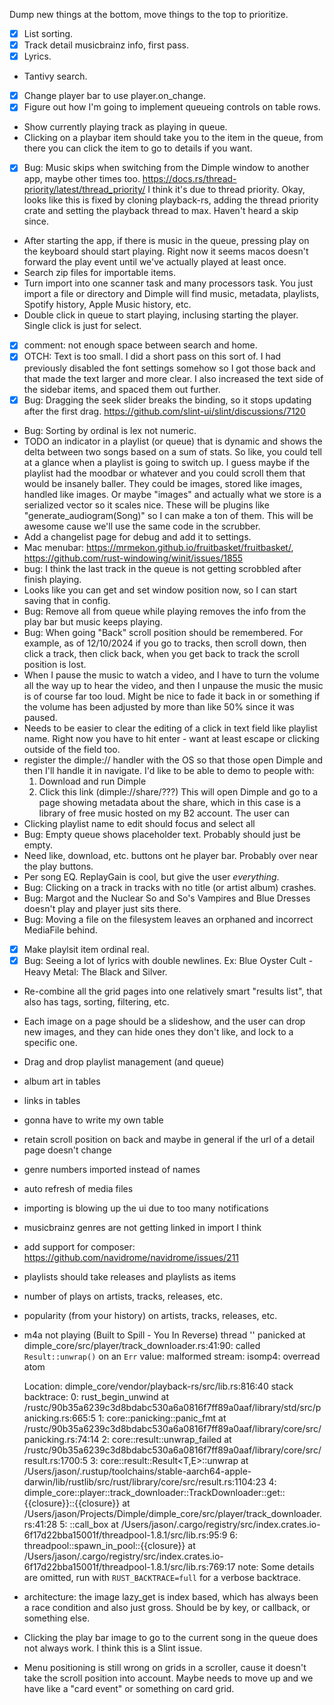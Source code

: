 Dump new things at the bottom, move things to the top to prioritize.

- [x] List sorting.
- [x] Track detail musicbrainz info, first pass.
- [x] Lyrics.
- Tantivy search.
- [x] Change player bar to use player.on_change.
- [x] Figure out how I'm going to implement queueing controls on table rows.
- Show currently playing track as playing in queue.
- Clicking on a playbar item should take you to the item in the queue, from
  there you can click the item to go to details if you want.
- [x] Bug: Music skips when switching from the Dimple window to another app, maybe
  other times too. https://docs.rs/thread-priority/latest/thread_priority/
  I think it's due to thread priority.
  Okay, looks like this is fixed by cloning playback-rs, adding the thread
  priority crate and setting the playback thread to max. Haven't heard a skip
  since.
- After starting the app, if there is music in the queue, pressing play on the
  keyboard should start playing. Right now it seems macos doesn't forward the
  play event until we've actually played at least once.
- Search zip files for importable items.
- Turn import into one scanner task and many processors task. You just import a
  file or directory and Dimple will find music, metadata, playlists, Spotify
  history, Apple Music history, etc.
- Double click in queue to start playing, inclusing starting the player. Single
  click is just for select.
- [x] comment: not enough space between search and home.
- [x] OTCH: Text is too small.
  I did a short pass on this sort of. I had previously disabled the font
  settings somehow so I got those back and that made the text larger and
  more clear. I also increased the text side of the sidebar items, and
  spaced them out further.
- [x] Bug: Dragging the seek slider breaks the binding, so it stops updating
  after the first drag. 
  https://github.com/slint-ui/slint/discussions/7120
- Bug: Sorting by ordinal is lex not numeric. 
- TODO an indicator in a playlist (or queue) that is dynamic and shows the
  delta between two songs based on a sum of stats. So like, you could tell
  at a glance when a playlist is going to switch up. I guess maybe if the 
  playlist had the moodbar or whatever and you could scroll them that would
  be insanely baller. They could be images, stored like images, handled like
  images. Or maybe "images" and actually what we store is a serialized vector
  so it scales nice. These will be plugins like "generate_audiogram(Song)" 
  so I can make a ton of them. This will be awesome cause we'll use the same
  code in the scrubber.
- Add a changelist page for debug and add it to settings.
- Mac menubar: https://mrmekon.github.io/fruitbasket/fruitbasket/,
  https://github.com/rust-windowing/winit/issues/1855
- bug: I think the last track in the queue is not getting scrobbled after finish
  playing.
- Looks like you can get and set window position now, so I can start saving
  that in config.
- Bug: Remove all from queue while playing removes the info from the play bar
  but music keeps playing.
- Bug: When going "Back" scroll position should be remembered. For example, as
  of 12/10/2024 if you go to tracks, then scroll down, then click a track, then
  click back, when you get back to track the scroll position is lost.
- When I pause the music to watch a video, and I have to turn the volume all
  the way up to hear the video, and then I unpause the music the music is of
  course far too loud. Might be nice to fade it back in or something if the
  volume has been adjusted by more than like 50% since it was paused.
- Needs to be easier to clear the editing of a click in text field like
  playlist name. Right now you have to hit enter - want at least escape or
  clicking outside of the field too.
- register the dimple:// handler with the OS so that those open Dimple and then
  I'll handle it in navigate. I'd like to be able to demo to people with:
  1. Download and run Dimple
  2. Click this link (dimple://share/???)
  This will open Dimple and go to a page showing metadata about the share, which
  in this case is a library of free music hosted on my B2 account. The user can
- Clicking playlist name to edit should focus and select all
- Bug: Empty queue shows placeholder text. Probably should just be empty.
- Need like, download, etc. buttons ont he player bar. Probably over near the
  play buttons.
- Per song EQ. ReplayGain is cool, but give the user *everything*.
- Bug: Clicking on a track in tracks with no title (or artist album) crashes.
- Bug: Margot and the Nuclear So and So's Vampires and Blue Dresses doesn't play
  and player just sits there.
- Bug: Moving a file on the filesystem leaves an orphaned and incorrect
  MediaFile behind.
- [x] Make playlsit item ordinal real.
- [x] Bug: Seeing a lot of lyrics with double newlines. 
  Ex: Blue Oyster Cult - Heavy Metal: The Black and Silver.
- Re-combine all the grid pages into one relatively smart "results list", 
  that also has tags, sorting, filtering, etc.
- Each image on a page should be a slideshow, and the user can drop new images,
  and they can hide ones they don't like, and lock to a specific one.
- Drag and drop playlist management (and queue)
- album art in tables
- links in tables
- gonna have to write my own table
- retain scroll position on back and maybe in general if the url of a detail page doesn't change
- genre numbers imported instead of names
- auto refresh of media files
- importing is blowing up the ui due to too many notifications
- musicbrainz genres are not getting linked in import I think
- add support for composer: https://github.com/navidrome/navidrome/issues/211
- playlists should take releases and playlists as items
- number of plays on artists, tracks, releases, etc.
- popularity (from your history) on artists, tracks, releases, etc.

- m4a not playing (Built to Spill - You In Reverse)
    thread '<unnamed>' panicked at dimple_core/src/player/track_downloader.rs:41:90:
    called `Result::unwrap()` on an `Err` value: malformed stream: isomp4: overread atom

    Location:
        dimple_core/vendor/playback-rs/src/lib.rs:816:40
    stack backtrace:
      0: rust_begin_unwind
                at /rustc/90b35a6239c3d8bdabc530a6a0816f7ff89a0aaf/library/std/src/panicking.rs:665:5
      1: core::panicking::panic_fmt
                at /rustc/90b35a6239c3d8bdabc530a6a0816f7ff89a0aaf/library/core/src/panicking.rs:74:14
      2: core::result::unwrap_failed
                at /rustc/90b35a6239c3d8bdabc530a6a0816f7ff89a0aaf/library/core/src/result.rs:1700:5
      3: core::result::Result<T,E>::unwrap
                at /Users/jason/.rustup/toolchains/stable-aarch64-apple-darwin/lib/rustlib/src/rust/library/core/src/result.rs:1104:23
      4: dimple_core::player::track_downloader::TrackDownloader::get::{{closure}}::{{closure}}
                at /Users/jason/Projects/Dimple/dimple_core/src/player/track_downloader.rs:41:28
      5: <F as threadpool::FnBox>::call_box
                at /Users/jason/.cargo/registry/src/index.crates.io-6f17d22bba15001f/threadpool-1.8.1/src/lib.rs:95:9
      6: threadpool::spawn_in_pool::{{closure}}
                at /Users/jason/.cargo/registry/src/index.crates.io-6f17d22bba15001f/threadpool-1.8.1/src/lib.rs:769:17
    note: Some details are omitted, run with `RUST_BACKTRACE=full` for a verbose backtrace.

- architecture: the image lazy_get is index based, which has always been a race 
  condition and also just gross. Should be by key, or callback, or something else.
- Clicking the play bar image to go to the current song in the queue does not
  always work. I think this is a Slint issue.
- Menu positioning is still wrong on grids in a scroller, cause it doesn't
  take the scroll position into account. Maybe needs to move up and we have
  like a "card event" or something on card grid.